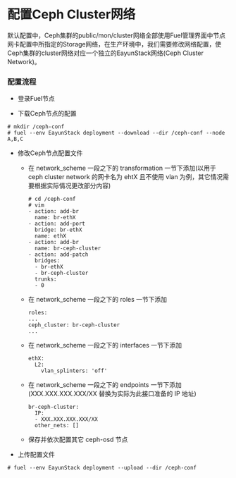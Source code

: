 # 配置Ceph Cluster网络

默认配置中，Ceph集群的public/mon/cluster网络全部使用Fuel管理界面中节点网卡配置中所指定的Storage网络，在生产环境中，我们需要修改网络配置，使Ceph集群的cluster网络对应一个独立的EayunStack网络(Ceph Cluster Network)。

### 配置流程

* 登录Fuel节点

* 下载Ceph节点的配置

 ```
 # mkdir /ceph-conf
 # fuel --env EayunStack deployment --download --dir /ceph-conf --node A,B,C
 ```

* 修改Ceph节点配置文件

  * 在 network_scheme 一段之下的 transformation 一节下添加(以用于 ceph cluster network 的网卡名为 ehtX 且不使用 vlan 为例，其它情况需要根据实际情况更改部分内容)

    ```
    # cd /ceph-conf
    # vim 
    - action: add-br
      name: br-ethX
    - action: add-port
      bridge: br-ethX
      name: ethX
    - action: add-br
      name: br-ceph-cluster
    - action: add-patch
      bridges:
      - br-ethX
      - br-ceph-cluster
      trunks:
      - 0
    ```

  * 在 network_scheme 一段之下的 roles 一节下添加

    ```
    roles:
    ...
    ceph_cluster: br-ceph-cluster
    ...
    ```

  * 在 network_scheme 一段之下的 interfaces 一节下添加

    ```
    ethX:
      L2:
        vlan_splinters: 'off'
    ```

  * 在 network_scheme 一段之下的 endpoints 一节下添加(XXX.XXX.XXX.XXX/XX 替换为实际为此接口准备的 IP 地址)

    ```
    br-ceph-cluster:
      IP:
      - XXX.XXX.XXX.XXX/XX
      other_nets: []
    ```

  * 保存并依次配置其它 ceph-osd 节点

* 上传配置文件
 
 ```
 # fuel --env EayunStack deployment --upload --dir /ceph-conf
 ```
